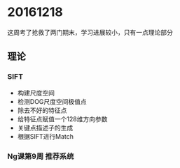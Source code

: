 # 20161218
这周考了抢救了两门期末，学习进展较小，只有一点理论部分
## 理论

### SIFT

- 构建尺度空间
- 检测DOG尺度空间极值点
- 除去不好的特征点
- 给特征点赋值一个128维方向参数
- 关键点描述子的生成
- 根据SIFT进行Match

### Ng课第9周 推荐系统
